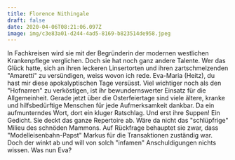 ```yaml
---
title: Florence Nithingale
draft: false
date: 2020-04-06T08:21:06.097Z
image: img/c3e83a01-d244-4ad5-8169-b823514de958.jpeg
---
```

In Fachkreisen wird sie mit der Begründerin der modernen westlichen Krankenpflege verglichen. Doch sie hat noch ganz andere Talente. Wer das Glück hatte, sich an ihren leckeren Linsertorten und ihren zartschmelzenden "Amaretti" zu versündigen, weiss wovon ich rede. Eva-Maria (Heitz), du hast mir diese apokalyptischen Tage versüsst. Viel wichtiger noch als den "Hofnarren" zu verköstigen, ist ihr bewundernswerter Einsatz für die Allgemeinheit. Gerade jetzt über die Osterfeiertage sind viele ältere, kranke und hilfsbedürftige Menschen für jede Aufmerksamkeit dankbar. Da ein aufmunterndes Wort, dort ein kluger Ratschlag. Und erst ihre Suppen! Ein Gedicht. Sie deckt das ganze Repertoire ab. Wäre da nicht das "schlüpfrige" Milieu des schnöden Mammons. Auf Rückfrage behauptet sie zwar, dass "Modelleisenbahn-Papst" Markus für die Transaktionen zuständig war. Doch der winkt ab und will von solch "infamen" Anschuldigungen nichts wissen. Was nun Eva?